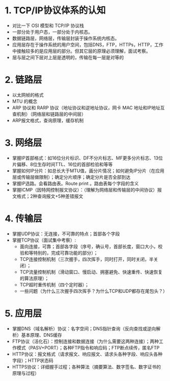 
# 1. TCP/IP协议体系的认知

- 对比一下 OSI 模型和 TCP/IP 协议栈
- 一部分处于用户态，一部分处于内核态。
- 数据链路层，网络层，传输层封装于操作系统内核态。
- 应用层存在于操作系统的用户空间，包括DNS，FTP，HTTPs，HTTP，工作中接触较多的是应用层的部分。但其它层的原理必须理解，面试考察。
- 层与层之间下层对上层是透明的，传输在每一层是对等的

# 2. 链路层

- 以太网帧的格式
- MTU 的概念
- ARP 协议和 RARP 协议（地址协议和逆地址协议，网卡 MAC 地址和IP地址互查机制）（网络层和链路层的中间层）
- ARP报文格式，查询原理，缓存机制

# 3. 网络层

- 掌握IP首部格式：如16位分片标识、DF不分片标志、MF更多分片标志、13位片偏移、8位生存时间TTL、16位的首部检验和等等
- 掌握如何IP分片：如总长大于MTU值，画分片情况；如何避免IP分片（在应用层或传输层做限制）；确定分片顺序；确定分片是否全部到达
- 掌握IP选路。会看路由表。Route print 。路由表每个字段的含义
- 掌握ICMP（因特网控制报文协议）：（理解为网络层和传输层的中间协议）报文格式；2种查询报文+5种差错报文

# 4. 传输层

- 掌握UDP协议：无连接，不可靠的特点；首部各个字段
- 掌握TCP协议（面试集中考察）: 
    - 面向连接，可靠；首部各字段（序号，确认号，首部长度，窗口大小，校验和等特别的，完成可靠功能的部分）；
    - TCP连接控制机制（三次握手，四次挥手，同时打开，同时关闭，半关闭）；
    - TCP流量控制机制（滑动窗口、慢启动、拥塞避免、快速重传、快速恢复的算法原理）；
    - TCP超时重传机制（四个定时器）；
    - 一些问题（为什么三次握手四次挥手？为什么TCP和UDP都存在尾包头？）

# 5. 应用层

- 掌握DNS（域名解析）协议：名字空间；DNS指针查询（反向查找或逆向解析）基本原理、DNS缓存
- FTP协议（活化石）：控制连接和数据连接（为什么需要这两种连接）；两种工作模式（PASV+PORT）；各种FTP指令和响应码；FTP断点续传，匿名FTP
- HTTP协议：报文格式（请求报文、响应报文、请求头各种字段、响应头各种字段）；HTTP状态码
- HTTPS协议：详细握手过程；各种算法（摘要算法、数字签名、数字证书的原理与过程）